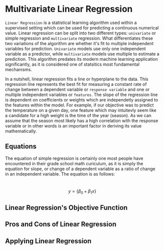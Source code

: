 # Multivariate Linear Regression 

`Linear Regression` is a statistical learning algorithm used within a supervised setting which can be used for predicting a continuous numerical value. Linear regression can be split into two different types: `univariate` or simple regression and `multivariate` regression. What differentiates these two variations of the algorithm are whether it's fit to multiple independent variables for prediction. `Univariate` models use only one independent variable as a predictor, while `multivariate` models use multiple to estimate a prediction. This algorithm predates its modern machine learning application significantly, as it is considered one of statsitics most fundamental mechanisms. 

In a nutshell, linear regression fits a line or hyperplane to the data. This regression line represents the best fit for measuring a constant rate of change between a dependent variable or `response variable`  and one or multiple independent variables or `features`. The slope of the regression line is dependent on coefficients or weights which are independetly assigned to the features within the model. For example, if our objective was to predict the temperature on a given day, one feature which may intuitevly seem like a candidate for a high weight is the time of the year (season). As we can assume that the season most likely has a high correlation with the response variable or in other words is an important factor in deriving its value mathematically. 

## Equations 

The equation of simple regression is certainly one most people have encountered in their grade school math curiculum, as it is simply the equation for slope, or change of a dependent variable as a ratio of change in an independent variable. The equation is as follows: 

<br /> $$y = \{\beta_0 + \beta_1x\}$$


## Linear Regression's Objective Function



## Pros and Cons of Linear Regression



## Applying Linear Regression

